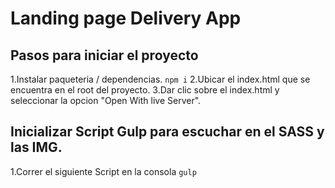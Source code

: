 # Landing page Delivery App

## Pasos para iniciar el proyecto

1.Instalar paqueteria / dependencias.
``` npm i ```
2.Ubicar el index.html que se encuentra en el root del proyecto.
3.Dar clic sobre el index.html y seleccionar la opcion "Open With live Server".

## Inicializar Script Gulp para escuchar en el SASS y las IMG.
1.Correr el siguiente Script en la consola
``` gulp ```




